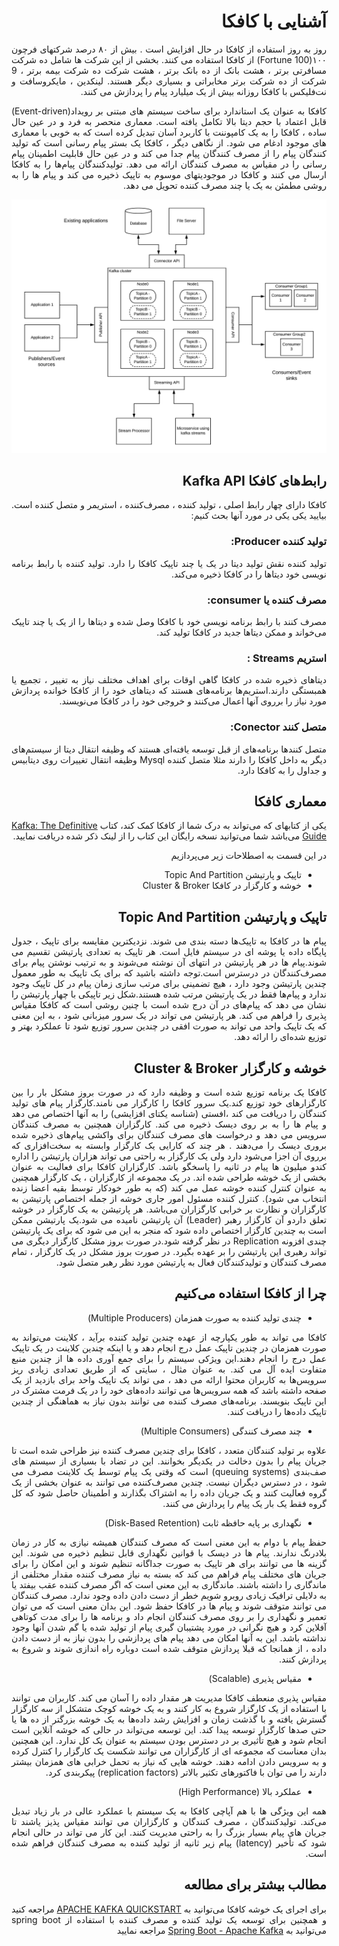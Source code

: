 <div dir='rtl' align="justify">

# آشنایی با کافکا
روز به روز استفاده از کافکا در حال افزایش است . بیش از ۸۰ درصد  شرکتهای فرچون ۱۰۰(Fortune 100) از کافکا استفاده می کنند. بخشی از این شرکت ها شامل ده شرکت مسافرتی برتر ، هشت بانک از ده بانک برتر ، هشت شرکت ده شرکت بیمه برتر ، 9 شرکت از ده شرکت برتر مخابراتی و بسیاری دیگر هستند. لینکدین ، مایکروسافت و نت‌فلیکس با کافکا روزانه بیش از یک میلیارد پیام را  پردازش می کنند.


کافکا به عنوان یک استاندارد برای ساخت سیستم های مبتنی بر رویداد(Event-driven) قابل 
اعتماد با حجم دیتا بالا تکامل یافته است. معماری منحصر به فرد و در عین حال ساده ، کافکا را به یک کامپوننت با کاربرد آسان تبدیل کرده است که به خوبی با معماری های موجود ادغام می شود. از نگاهی دیگر ، کافکا یک بستر پیام رسانی است که تولید کنندگان پیام را از مصرف کنندگان پیام جدا می کند و در عین حال قابلیت اطمینان پیام رسانی را در مقیاس به مصرف کنندگان ارائه می دهد. تولیدکنندگان پیام‌ها را به کافکا ارسال می کنند و کافکا در موجودیتهای  موسوم به تاپیک ذخیره می کند و پیام ها را به روشی مطمئن به یک یا چند مصرف کننده تحویل می دهد. 

![Event-Driven-Architecture-Kafka-Pattern](Event-Driven-Architecture-Kafka-Pattern.png)


## رابط‌های کافکا Kafka API
کافکا دارای چهار  رابط اصلی ، تولید کننده ، مصرف‌کننده ، استریمر و متصل کننده  است. بیایید یکی یکی در مورد آنها بحث کنیم:
### تولید کننده Producer:
تولید کننده نقش تولید دیتا در یک یا چند تاپیک کافکا را دارد. تولید کننده با رابط برنامه نویسی خود دیتاها را در کافکا ذخیره می‌کند.
### مصرف کننده یا consumer:
مصرف کنند با رابط برنامه نویسی خود با کافکا وصل شده و دیتاها را از یک یا چند تاپیک می‌خواند و ممکن دیتاها جدید در کافکا تولید کند.
### استریم Streams :
دیتاهای ذخیره شده در کافکا گاهی اوقات برای اهداف مختلف نیاز به  تغییر ، تجمیع یا همبستگی دارند.استریم‌ها برنامه‌های هستند که دیتاهای خود را از کافکا خوانده پردازش مورد نیاز را برروی آنها اعمال می‌کنند  و خروجی خود را در کافکا می‌نویسند.
### متصل کنند Conector:
متصل کنندها برنامه‌های از قبل توسعه یافته‌ای هستند که وظیفه انتقال دیتا از سیستم‌های دیگر به داخل کافکا را دارند مثلا متصل کننده‌ Mysql وظیفه انتقال تغییرات روی دیتابیس و جداول را به کافکا دارد.


## معماری کافکا
یکی از کتابهای که می‌تواند به درک شما از کافکا کمک کند، کتاب [Kafka: The Definitive Guide](https://www.confluent.io/resources/kafka-the-definitive-guide/) می‌باشد شما می‌توانید نسخه رایگان این کتاب را از لینک ذکر شده دریافت نمایید. 

در این قسمت به اصطلاحات زیر می‌پردازیم
 
- تاپیک و پارتیشن‌ Topic And Partition 
- خوشه و کارگزار در کافکا Cluster & Broker  


## تاپیک و پارتیشن‌ Topic And Partition
پیام ها در کافکا به تاپیک‌ها دسته بندی می شوند. نزدیکترین مقایسه برای تاپیک ، جدول پایگاه داده یا پوشه ای در سیستم فایل است. هر تاپیک به تعدادی پارتیشن تقسیم می شوند.پیام ها  در هر پارتیشن در انتهای آن نوشته می‌شوند و به ترتیب نوشتن پیام برای مصرف‌کنندگان در درسترس است.توجه داشته باشید که برای یک تاپیک به طور معمول چندین پارتیشن وجود دارد ، هیچ تضمینی برای مرتب سازی زمان پیام در کل تاپیک وجود ندارد و پیام‌ها فقط در یک پارتیشن مرتب شده هستند.شکل زیر تاپیکی با چهار پارتیشن را نشان می دهد که پیام‌های در آن درج شده است با چنین  روشی است که کافکا مقیاس پذیری را فراهم می کند. هر پارتیشن می تواند در یک سرور میزبانی شود ، به این معنی که یک تاپیک واحد می تواند به صورت افقی در چندین سرور توزیع شود تا عملکرد بهتر و توزیع شده‌ای را ارائه دهد.

## خوشه و کارگزار  Cluster & Broker
کافکا یک برنامه توزیع شده است و وظیفه دارد که در صورت بروز مشکل بار را بین کارگزارهای خود توزیع کند.یک سرور کافکا را کارگزار می نامند.کارگزار پیام های تولید کنندگان را دریافت می کند ،افستی (شناسه یکتای افزایشی) را به آنها اختصاص می دهد و پیام ها را به بر روی دیسک ذخیره می کند. کارگزاران همچنین به مصرف کنندگان سرویس می دهد و درخواست های مصرف کنندگان برای  واکشی پیام‌های ذخیره شده بروری دیسک را  می‌دهند . هر چند که کارایی یک کارگزار وابسته به سخت‌افزاری که برروی آن اجزا می‌شود دارد ولی  یک کارگزار به راحتی می تواند هزاران پارتیشن را اداره کندو میلیون ها پیام در ثانیه را پاسخگو باشد.
کارگزاران کافکا برای فعالیت به عنوان بخشی از یک خوشه طراحی شده اند. در یک مجموعه از کارگزاران ، یک کارگزار همچنین به عنوان کنترل کننده خوشه عمل می کند (که به طور خودکار توسط بقیه اعضا زنده انتخاب می شود). کنترل کننده مسئول امور جاری خوشه از جمله اختصاص پارتیشن به کارگزاران و نظارت بر خرابی کارگزاران می‌باشد. هر پارتیشن  به یک کارگزار در خوشه تعلق داردو آن کارگزار رهبر (Leader) آن پارتیشن نامیده می شود.یک پارتیشن ممکن است به چندین کارگزار اختصاص داده شود که منجر به این می شود که برای یک پارتیشن چندی افزونه Replication در نظر گرفته شود.در صورت بروز مشکل  کارگزار دیگری می تواند رهبری این پارتیشن را بر عهده بگیرد. در صورت بروز مشکل در یک کارگزار ، تمام مصرف کنندگان و تولیدکنندگان فعال به پارتیشن مورد نظر رهبر متصل شود.

## چرا از کافکا استفاده می‌کنیم 
- چندی تولید کننده به صورت همزمان (Multiple Producers)

کافکا می تواند به طور یکپارچه از عهده چندین تولید کننده برآید ، کلاینت می‌تواند به صورت همزمان در چندین تاپیک عمل درج انجام دهد و یا اینکه چندین کلاینت در یک تاپیک عمل درج را انجام دهند.این ویژکی سیستم را برای جمع آوری داده ها از چندین منبع متفاوت ایده آل می کند. به عنوان مثال ، سایتی که از طریق تعدادی زیادی ریز سرویس‌ها به کاربران محتوا ارائه می دهد ، می تواند یک تاپیک  واحد برای بازدید از یک صفحه داشته باشد که همه سرویس‌ها می توانند داده‌های خود را در یک فرمت مشترک در این تاپیک بنویسند. برنامه‌های مصرف کننده می توانند بدون نیاز به هماهنگی از چندین تاپیک داده‌ها را دریافت کنند.

- چند مصرف کنندگی (Multiple Consumers)

علاوه بر تولید کنندگان متعدد ، کافکا برای چندین مصرف کننده نیز طراحی شده است تا جریان پیام را بدون دخالت در یکدیگر بخوانند. این در تضاد با بسیاری از سیستم های صف‌بندی (queuing systems) است که وقتی یک پیام توسط یک کلاینت مصرف می شود ، در دسترس دیگران نیست. چندین مصرف‌کننده می توانند به عنوان بخشی از یک گروه فعالیت کنند و یک جریان داده را به اشتراک بگذارند و اطمینان حاصل شود که کل گروه فقط یک بار یک پیام را پردازش می کنند.

- نگهداری بر پایه حافظه ثابت (Disk-Based Retention)

حفظ پیام با دوام به این معنی است که مصرف کنندگان همیشه نیازی به کار در زمان بلادرنگ ندارند. پیام ها در دیسک با قوانین نگهداری قابل تنظیم ذخیره می شوند. این گزینه ها می توانند برای هر تاپیک به صورت جداگانه  تنظیم شوند و این امکان را برای جریان های مختلف پیام فراهم می کند که بسته به نیاز مصرف کننده مقدار مختلفی از ماندگاری را داشته باشند. ماندگاری به این معنی است که اگر مصرف کننده عقب بیفتد یا به دلایلی ترافیک زیادی روبرو ‌شویم خطر از دست دادن داده وجود ندارد. مصرف کنندگان می توانند متوقف شوند و پیام ها در کافکا حفظ شود. این بدان معنی است که می توان تعمیر و نگهداری را بر روی مصرف کنندگان انجام داد و برنامه ها را برای مدت کوتاهی آفلاین کرد و هیچ نگرانی در مورد پشتیبان گیری پیام از تولید شده یا گم شدن آنها وجود نداشته باشد. این به آنها امکان می دهد پیام های پردازشی را بدون نیاز به از دست دادن داده ، از همانجا که قبلا پردازش متوقف شده است دوباره راه اندازی شوند و شروع به پردازش کنند.

- مقیاس پذیری (Scalable)

مقیاس پذیری منعطف کافکا مدیریت هر مقدار داده را آسان می کند. کاربران می توانند با استفاده از یک کارگزار شروع به کار کنند و  به یک خوشه کوچک متشکل از سه کارگزار گسترش یافته و با گذشت زمان و افزایش رشد داده‌ها به یک خوشه بزرگتر از ده ها یا حتی صدها کارگزار توسعه پیدا کند. این توسعه می‌تواند در حالی که خوشه آنلاین است انجام شود و هیچ تأثیری بر در دسترس بودن سیستم به عنوان یک کل ندارد. این همچنین بدان معناست که مجموعه ای از کارگزاران می توانند شکست یک کارگزار  را کنترل کرده و به  سرویس دادن  ادامه دهند. خوشه هایی که نیاز به تحمل خرابی های همزمان بیشتر دارند را می توان با فاکتورهای تکثیر بالاتر (replication factors) پیکربندی کرد.

- عملکرد بالا (High Performance)

همه این ویژگی ها با هم  آپاچی کافکا به یک سیستم با عملکرد عالی در بار زیاد تبدیل می‌کند. تولیدکنندگان ، مصرف کنندگان و کارگزاران می توانند مقیاس پذیز یاشند تا جریان های پیام بسیار بزرگ را به راحتی مدیریت کنند. این کار می تواند در حالی انجام شود که تأخیر (latency) پیام زیر ثانیه از تولید کننده به مصرف کنندگان فراهم شده است.


## مطالب بیشتر برای مطالعه 

برای اجرای یک خوشه کافکا می‌توانید به  [APACHE KAFKA QUICKSTART](https://kafka.apache.org/quickstart) مراجعه کنید و همچنین 
برای توسعه یک تولید کننده و مصرف کننده با استفاده از spring boot می‌توانید به [Spring Boot - Apache Kafka](https://www.tutorialspoint.com/spring_boot/spring_boot_apache_kafka.htm) مراجعه نمایید


</div>